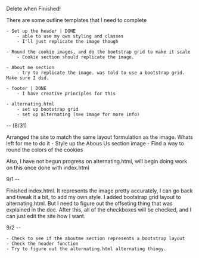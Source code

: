 Delete when Finished!

There are some outline templates that I need to complete

    - Set up the header | DONE
        - able to use my own styling and classes
        - I'll just replicate the image though

    - Round the cookie images, and do the bootstrap grid to make it scale
        - Cookie section should replicate the image. 

    - About me section 
        - try to replicate the image. was told to use a bootstrap grid. Make sure I did.

    - footer | DONE
        - I have creative principles for this

    - alternating.html
        - set up bootstrap grid
        - set up alternating (see image for more info)

--  (8/31)

Arranged the site to match the same layout formulation as the image. Whats left for me to do it
    - Style up the Abous Us section image
    - Find a way to round the colors of the cookies

Also, I have not begun progress on alternating.html, will begin doing work on this once done with index.html

9/1 --

Finished index.html. It represents the image pretty accurately, I can go back and tweak it a bit, to add my own style. I added bootstrap grid layout to alternating.html. But I need to figure out the offseting thing that was explained in the doc. After this, all of the checkboxes will be checked, and I can just edit the site how I want.

9/2 --

    - Check to see if the aboutme section represents a bootstrap layout
    - Check the header function
    - Try to figure out the alternating.html alternating thingy.